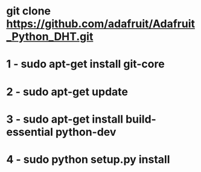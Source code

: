 
# git clone https://github.com/adafruit/Adafruit_Python_DHT.git
# 1 - sudo apt-get install git-core
# 2 - sudo apt-get update
# 3 - sudo apt-get install build-essential python-dev
# 4 - sudo python setup.py install